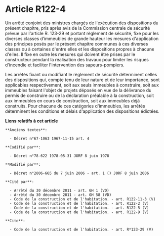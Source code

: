 # Article R122-4

Un arrêté conjoint des ministres chargés de l'exécution des dispositions du présent chapitre, pris après avis de la
Commission centrale de sécurité prévue par l'article R. 123-29 et portant règlement de sécurité, fixe pour les diverses
classes d'immeubles de grande hauteur les mesures d'application des principes posés par le présent chapitre communes à ces
diverses classes ou à certaines d'entre elles et les dispositions propres à chacune d'elles. Il fixe en outre les mesures qui
doivent être prises par le constructeur pendant la réalisation des travaux pour limiter les risques d'incendie et faciliter
l'intervention des sapeurs-pompiers. 

Les arrêtés fixant ou modifiant le règlement de sécurité déterminent celles des dispositions qui, compte tenu de leur nature
et de leur importance, sont applicables respectivement, soit aux seuls immeubles à construire, soit aux immeubles faisant
l'objet de projets déposés en vue de la délivrance du permis de construire ou de la déclaration préalable à la construction,
soit aux immeubles en cours de construction, soit aux immeubles déjà construits. Pour chacune de ces catégories d'immeubles,
les arrêtés déterminent les conditions et délais d'application des dispositions édictées.

**Liens relatifs à cet article**

	**Anciens textes**:

	  - Décret n°67-1063 1967-11-15 art. 4

	**Codifié par**:

	  - Décret n°78-622 1978-05-31 JORF 8 juin 1978

	**Modifié par**:

	  - Décret n°2006-665 du 7 juin 2006 - art. 1 () JORF 8 juin 2006

	**Cité par**:

	  - Arrêté du 30 décembre 2011 - art. GH 1 (VD)
	  - Arrêté du 30 décembre 2011 - art. GH 58 (VD)
	  - Code de la construction et de l'habitation. - art. R122-11-3 (V)
	  - Code de la construction et de l'habitation. - art. R122-2 (V)
	  - Code de la construction et de l'habitation. - art. R122-5 (V)
	  - Code de la construction et de l'habitation. - art. R122-9 (V)

	**Cite**:

	  - Code de la construction et de l'habitation. - art. R*123-29 (V)

